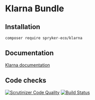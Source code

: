 # Klarna Bundle

## Installation

```
composer require spryker-eco/klarna
```

## Documentation
[Klarna documentation](https://academy.spryker.com/developing_with_spryker/3rd-party_integration/klarna/integration_payment_klarna.html)

## Code checks

[![Scrutinizer Code Quality](https://scrutinizer-ci.com/g/Respect/Validation/badges/quality-score.png?b=master)](https://scrutinizer-ci.com/g/Respect/Validation/?branch=master)
[![Build Status](https://scrutinizer-ci.com/g/Respect/Validation/badges/build.png?b=master)](https://scrutinizer-ci.com/g/Respect/Validation/build-status/master)


